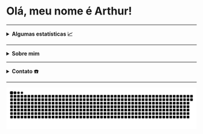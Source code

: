 # Olá, meu nome é Arthur!

---

<details> 
    <summary> <b> Algumas estatísticas 📈 </b> </summary>
        <p align="left">
            <a href="https://github.com/anuraghazra/github-readme-stats">
                <img height="130em" src="https://github-readme-stats.vercel.app/api/top-langs/?username=ArthurFariaPeixoto&layout=compact&theme=synthwave">
                <img height="130em" src="https://github-readme-stats.vercel.app/api?username=ArthurFariaPeixoto&show_icons=true&theme=synthwave">
            </a>
        </p>
</details>

---

<details> 
    <summary> <b> Sobre mim </b> </summary>
        <li>🎓 Graduando em Engenharia de Software na <a href = https://www.ufg.br/> <b>Universidade Federal de Goiás</b></a>. </li>
        <li>🎯 Interesses: Java, HTML, JavaScript. </li>
        <li>🎮 Fã de jogos e animes em geral. </li>
</details>

---

<details>
    <summary> <b> Contato ☎️ </b> </summary> 
        <li> <a href="mailto:arthurfpeixoto@gmail.com">
                <img src="https://img.shields.io/badge/gmail-D14836?&style=for-the-badge&logo=gmail&logoColor=white&link=mailto:arthurfpeixoto@gmail.com">
             </a> 
        </li>
        <li> <a href="https://www.instagram.com/arthur_fariap/">
                <img src="https://img.shields.io/badge/-Instagram-%23E4405F?style=for-the-badge&logo=instagram&logoColor=white">
             </a>
        </li>
</details>

---

![Snake animation](https://github.com/ArthurFariaPeixoto/ArthurFariaPeixoto/blob/output/github-contribution-grid-snake.svg)

